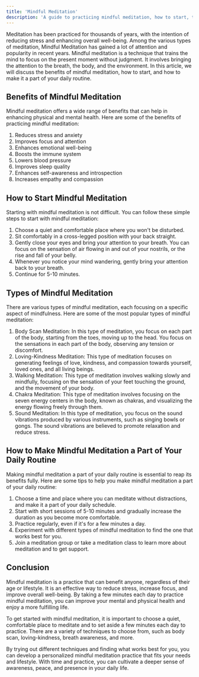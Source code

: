 ```yaml
---
title: 'Mindful Meditation'
description: 'A guide to practicing mindful meditation, how to start, the benefits, and how to make it a part of your daily routine.'
---
```




Meditation has been practiced for thousands of years, with the intention of reducing stress and enhancing overall well-being. Among the various types of meditation, Mindful Meditation has gained a lot of attention and popularity in recent years. Mindful meditation is a technique that trains the mind to focus on the present moment without judgment. It involves bringing the attention to the breath, the body, and the environment. In this article, we will discuss the benefits of mindful meditation, how to start, and how to make it a part of your daily routine.

## Benefits of Mindful Meditation

Mindful meditation offers a wide range of benefits that can help in enhancing physical and mental health. Here are some of the benefits of practicing mindful meditation:

1.  Reduces stress and anxiety
2.  Improves focus and attention
3.  Enhances emotional well-being
4.  Boosts the immune system
5.  Lowers blood pressure
6.  Improves sleep quality
7.  Enhances self-awareness and introspection
8.  Increases empathy and compassion

## How to Start Mindful Meditation

Starting with mindful meditation is not difficult. You can follow these simple steps to start with mindful meditation:

1.  Choose a quiet and comfortable place where you won't be disturbed.
2.  Sit comfortably in a cross-legged position with your back straight.
3.  Gently close your eyes and bring your attention to your breath. You can focus on the sensation of air flowing in and out of your nostrils, or the rise and fall of your belly.
4.  Whenever you notice your mind wandering, gently bring your attention back to your breath.
5.  Continue for 5-10 minutes.

## Types of Mindful Meditation

There are various types of mindful meditation, each focusing on a specific aspect of mindfulness. Here are some of the most popular types of mindful meditation:

1.  Body Scan Meditation: In this type of meditation, you focus on each part of the body, starting from the toes, moving up to the head. You focus on the sensations in each part of the body, observing any tension or discomfort.
2.  Loving-Kindness Meditation: This type of meditation focuses on generating feelings of love, kindness, and compassion towards yourself, loved ones, and all living beings.
3.  Walking Meditation: This type of meditation involves walking slowly and mindfully, focusing on the sensation of your feet touching the ground, and the movement of your body.
4.  Chakra Meditation: This type of meditation involves focusing on the seven energy centers in the body, known as chakras, and visualizing the energy flowing freely through them.
5.  Sound Meditation: In this type of meditation, you focus on the sound vibrations produced by various instruments, such as singing bowls or gongs. The sound vibrations are believed to promote relaxation and reduce stress.
    

## How to Make Mindful Meditation a Part of Your Daily Routine

Making mindful meditation a part of your daily routine is essential to reap its benefits fully. Here are some tips to help you make mindful meditation a part of your daily routine:

1.  Choose a time and place where you can meditate without distractions, and make it a part of your daily schedule.
2.  Start with short sessions of 5-10 minutes and gradually increase the duration as you become more comfortable.
3.  Practice regularly, even if it's for a few minutes a day.
4.  Experiment with different types of mindful meditation to find the one that works best for you.
5.  Join a meditation group or take a meditation class to learn more about meditation and to get support.

## Conclusion

Mindful meditation is a practice that can benefit anyone, regardless of their age or lifestyle. It is an effective way to reduce stress, increase focus, and improve overall well-being. By taking a few minutes each day to practice mindful meditation, you can improve your mental and physical health and enjoy a more fulfilling life.

To get started with mindful meditation, it is important to choose a quiet, comfortable place to meditate and to set aside a few minutes each day to practice. There are a variety of techniques to choose from, such as body scan, loving-kindness, breath awareness, and more.

By trying out different techniques and finding what works best for you, you can develop a personalized mindful meditation practice that fits your needs and lifestyle. With time and practice, you can cultivate a deeper sense of awareness, peace, and presence in your daily life.
